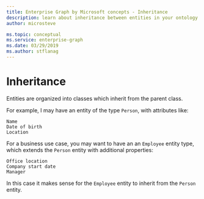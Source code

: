 ```yaml
---
title: Enterprise Graph by Microsoft concepts - Inheritance 
description: learn about inheritance between entities in your ontology in Enterprise Graph by Microsoft
author: microsteve

ms.topic: conceptual
ms.service: enterprise-graph 
ms.date: 03/29/2019
ms.author: stflanag
---
```

# Inheritance

Entities are organized into classes which inherit from the parent class.

For example, I may have an entity of the type ```Person```, with attributes like:

```
Name
Date of birth
Location
```

For a business use case, you may want to have an an ```Employee``` entity type, which extends the ```Person``` entity with additional properties:

```
Office location
Company start date
Manager
```

In this case it makes sense for the ```Employee``` entity to inherit from the ```Person``` entity. 

